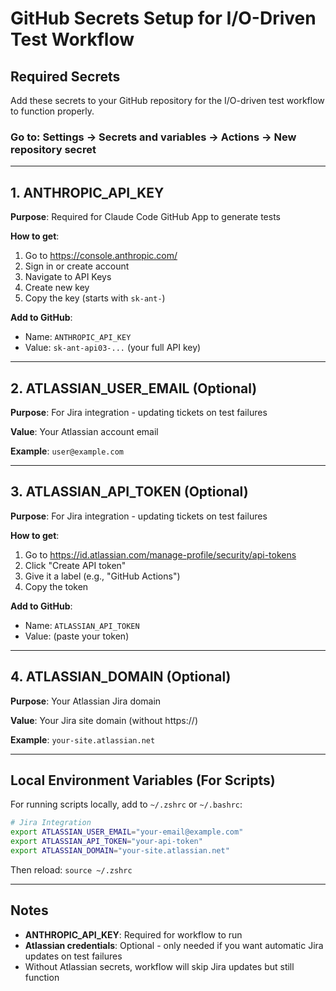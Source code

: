 # GitHub Secrets Setup for I/O-Driven Test Workflow

## Required Secrets

Add these secrets to your GitHub repository for the I/O-driven test workflow to function properly.

### Go to: Settings → Secrets and variables → Actions → New repository secret

---

## 1. ANTHROPIC_API_KEY

**Purpose**: Required for Claude Code GitHub App to generate tests

**How to get**:
1. Go to https://console.anthropic.com/
2. Sign in or create account
3. Navigate to API Keys
4. Create new key
5. Copy the key (starts with `sk-ant-`)

**Add to GitHub**:
- Name: `ANTHROPIC_API_KEY`
- Value: `sk-ant-api03-...` (your full API key)

---

## 2. ATLASSIAN_USER_EMAIL (Optional)

**Purpose**: For Jira integration - updating tickets on test failures

**Value**: Your Atlassian account email

**Example**: `user@example.com`

---

## 3. ATLASSIAN_API_TOKEN (Optional)

**Purpose**: For Jira integration - updating tickets on test failures

**How to get**:
1. Go to https://id.atlassian.com/manage-profile/security/api-tokens
2. Click "Create API token"
3. Give it a label (e.g., "GitHub Actions")
4. Copy the token

**Add to GitHub**:
- Name: `ATLASSIAN_API_TOKEN`
- Value: (paste your token)

---

## 4. ATLASSIAN_DOMAIN (Optional)

**Purpose**: Your Atlassian Jira domain

**Value**: Your Jira site domain (without https://)

**Example**: `your-site.atlassian.net`

---

## Local Environment Variables (For Scripts)

For running scripts locally, add to `~/.zshrc` or `~/.bashrc`:

```bash
# Jira Integration
export ATLASSIAN_USER_EMAIL="your-email@example.com"
export ATLASSIAN_API_TOKEN="your-api-token"
export ATLASSIAN_DOMAIN="your-site.atlassian.net"
```

Then reload: `source ~/.zshrc`

---

## Notes

- **ANTHROPIC_API_KEY**: Required for workflow to run
- **Atlassian credentials**: Optional - only needed if you want automatic Jira updates on test failures
- Without Atlassian secrets, workflow will skip Jira updates but still function

